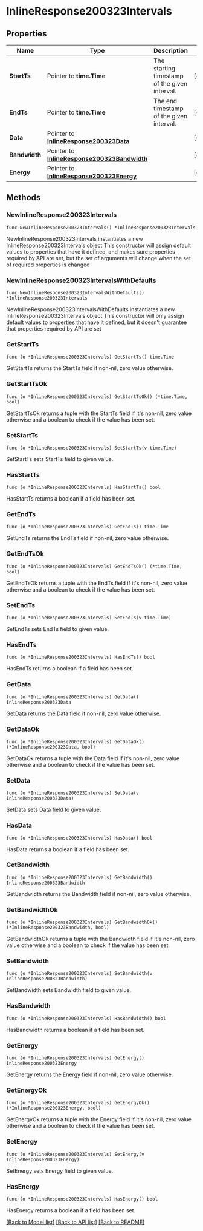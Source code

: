 # InlineResponse200323Intervals

## Properties

Name | Type | Description | Notes
------------ | ------------- | ------------- | -------------
**StartTs** | Pointer to **time.Time** | The starting timestamp of the given interval. | [optional] 
**EndTs** | Pointer to **time.Time** | The end timestamp of the given interval. | [optional] 
**Data** | Pointer to [**InlineResponse200323Data**](InlineResponse200323Data.md) |  | [optional] 
**Bandwidth** | Pointer to [**InlineResponse200323Bandwidth**](InlineResponse200323Bandwidth.md) |  | [optional] 
**Energy** | Pointer to [**InlineResponse200323Energy**](InlineResponse200323Energy.md) |  | [optional] 

## Methods

### NewInlineResponse200323Intervals

`func NewInlineResponse200323Intervals() *InlineResponse200323Intervals`

NewInlineResponse200323Intervals instantiates a new InlineResponse200323Intervals object
This constructor will assign default values to properties that have it defined,
and makes sure properties required by API are set, but the set of arguments
will change when the set of required properties is changed

### NewInlineResponse200323IntervalsWithDefaults

`func NewInlineResponse200323IntervalsWithDefaults() *InlineResponse200323Intervals`

NewInlineResponse200323IntervalsWithDefaults instantiates a new InlineResponse200323Intervals object
This constructor will only assign default values to properties that have it defined,
but it doesn't guarantee that properties required by API are set

### GetStartTs

`func (o *InlineResponse200323Intervals) GetStartTs() time.Time`

GetStartTs returns the StartTs field if non-nil, zero value otherwise.

### GetStartTsOk

`func (o *InlineResponse200323Intervals) GetStartTsOk() (*time.Time, bool)`

GetStartTsOk returns a tuple with the StartTs field if it's non-nil, zero value otherwise
and a boolean to check if the value has been set.

### SetStartTs

`func (o *InlineResponse200323Intervals) SetStartTs(v time.Time)`

SetStartTs sets StartTs field to given value.

### HasStartTs

`func (o *InlineResponse200323Intervals) HasStartTs() bool`

HasStartTs returns a boolean if a field has been set.

### GetEndTs

`func (o *InlineResponse200323Intervals) GetEndTs() time.Time`

GetEndTs returns the EndTs field if non-nil, zero value otherwise.

### GetEndTsOk

`func (o *InlineResponse200323Intervals) GetEndTsOk() (*time.Time, bool)`

GetEndTsOk returns a tuple with the EndTs field if it's non-nil, zero value otherwise
and a boolean to check if the value has been set.

### SetEndTs

`func (o *InlineResponse200323Intervals) SetEndTs(v time.Time)`

SetEndTs sets EndTs field to given value.

### HasEndTs

`func (o *InlineResponse200323Intervals) HasEndTs() bool`

HasEndTs returns a boolean if a field has been set.

### GetData

`func (o *InlineResponse200323Intervals) GetData() InlineResponse200323Data`

GetData returns the Data field if non-nil, zero value otherwise.

### GetDataOk

`func (o *InlineResponse200323Intervals) GetDataOk() (*InlineResponse200323Data, bool)`

GetDataOk returns a tuple with the Data field if it's non-nil, zero value otherwise
and a boolean to check if the value has been set.

### SetData

`func (o *InlineResponse200323Intervals) SetData(v InlineResponse200323Data)`

SetData sets Data field to given value.

### HasData

`func (o *InlineResponse200323Intervals) HasData() bool`

HasData returns a boolean if a field has been set.

### GetBandwidth

`func (o *InlineResponse200323Intervals) GetBandwidth() InlineResponse200323Bandwidth`

GetBandwidth returns the Bandwidth field if non-nil, zero value otherwise.

### GetBandwidthOk

`func (o *InlineResponse200323Intervals) GetBandwidthOk() (*InlineResponse200323Bandwidth, bool)`

GetBandwidthOk returns a tuple with the Bandwidth field if it's non-nil, zero value otherwise
and a boolean to check if the value has been set.

### SetBandwidth

`func (o *InlineResponse200323Intervals) SetBandwidth(v InlineResponse200323Bandwidth)`

SetBandwidth sets Bandwidth field to given value.

### HasBandwidth

`func (o *InlineResponse200323Intervals) HasBandwidth() bool`

HasBandwidth returns a boolean if a field has been set.

### GetEnergy

`func (o *InlineResponse200323Intervals) GetEnergy() InlineResponse200323Energy`

GetEnergy returns the Energy field if non-nil, zero value otherwise.

### GetEnergyOk

`func (o *InlineResponse200323Intervals) GetEnergyOk() (*InlineResponse200323Energy, bool)`

GetEnergyOk returns a tuple with the Energy field if it's non-nil, zero value otherwise
and a boolean to check if the value has been set.

### SetEnergy

`func (o *InlineResponse200323Intervals) SetEnergy(v InlineResponse200323Energy)`

SetEnergy sets Energy field to given value.

### HasEnergy

`func (o *InlineResponse200323Intervals) HasEnergy() bool`

HasEnergy returns a boolean if a field has been set.


[[Back to Model list]](../README.md#documentation-for-models) [[Back to API list]](../README.md#documentation-for-api-endpoints) [[Back to README]](../README.md)


